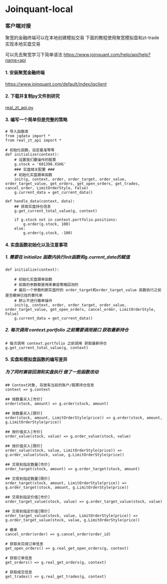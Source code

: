 # Joinquant-local

### 客户端对接

聚宽的金融终端可以在本地创建模拟交易 下面的教程使用聚宽模拟盘和zt-trade实现本地实盘交易

可以先去聚宽学习下简单语法 https://www.joinquant.com/help/api/help?name=api

#### 1. 安装聚宽金融终端
https://www.joinquant.com/default/index/jqclient

#### 2. 下载并复制py文件到研究
<a href="http://120.77.176.54:8000/real_zt_api.py" >real_zt_api.py</a>

#### 3. 编写一个简单但是完整的策略

```
# 导入函数库
from jqdata import *
from real_zt_api import *

# 初始化函数，设定基准等等
def initialize(context):
    # 设置我们要操作的股票
    g.stock = '601398.XSHG'
    ### 实盘相关配置 ###
    # 初始化实盘跟单函数
    init(g, context, order, order_target, order_value, order_target_value, get_orders, get_open_orders, get_trades, cancel_order, LimitOrderStyle, False)
    g.current_data = get_current_data()
    
def handle_data(context, data):
    ## 获取实盘持仓信息
    g.get_current_total_value(g, context)

    if g.stock not in context.portfolio.positions:
        g.order(g.stock, 100)
    else:
        g.order(g.stock, -100)

```

#### 4. 实盘函数初始化以及注意事项

##### 1. 需要在 initialize 函数内执行init函数和g.current_data的赋值
```
def initialize(context):

    # 初始化实盘跟单函数
    # 前面的参数都是用来兼容策略回测的
    # 最后一个参数判断实盘时的 order_target和order_target_value 函数执行之前是否撤掉已挂的委托单
    # 默认不进行撤单操作
    init(g, context, order, order_target, order_value, order_target_value, get_open_orders, cancel_order, LimitOrderStyle, False)
    g.current_data = get_current_data()
```

##### 2. 每次调用 context.portfolio 之前需要调用接口 获取最新持仓
```
# 每次调用 context.portfolio 之前调用 获取最新持仓
g.get_current_total_value(g, context)  
```

#### 5. 实盘和模拟盘函数的编写差异

##### 为了同时兼容回测和实盘执行 做了一些函数改动

```
## Context对象, 存放有当前的账户/股票持仓信息
context => g.context

## 按数量买入[市价]
order(stock, amount) => g.order(stock, amount)

## 按数量买入[限价]
order(stock, amount, LimitOrderStyle(price)) => g.order(stock, amount, g.LimitOrderStyle(price))

## 按价值买入[市价]
order_value(stock, value) => g.order_value(stock, value)

## 按价值买入[限价] 
order_value(stock, value, LimitOrderStyle(price)) => g.order_value(stock, value, g.LimitOrderStyle(price))

## 交易到指定数量[市价]
order_target(stock, amount) => g.order_target(stock, amount)

## 交易到指定数量[限价]
order_target(stock, amount, LimitOrderStyle(price)) => g.order_target(stock, amount, g.LimitOrderStyle(price))

## 交易到指定价值[市价]
order_target_value(stock, value) => g.order_target_value(stock, value)

## 交易到指定价值[限价]
order_target_value(stock, value, LimitOrderStyle(price)) => g.order_target_value(stock, value, g.LimitOrderStyle(price))

# 撤单
cancel_order(order) => g.cancel_order(order_id)

# 获取未完成订单信息
get_open_orders() => g.real_get_open_orders(g, context)

# 获取订单信息
get_orders() => g.real_get_orders(g, context)

# 获取成交信息
get_trades() => g.real_get_trades(g, context)
```